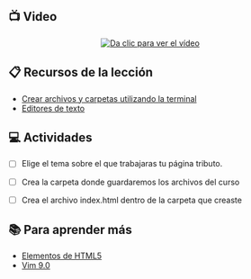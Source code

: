 ## :tv: Video

<div align="center">
  <a target="_blank" href="https://drive.google.com/file/d/1gMGkRweiPrN3EX_7c3jfu1g0VOjPPppd/view?usp=sharing"><img src="https://github.com/wizeline/web-development-bootcamp/blob/fd87759fdb255a0d93d0dd4c6dc2ffadb726acd6/pre-curso/modulo_2/sesion_2.1/portada%20video.png" alt="Da clic para ver el vídeo"></a>
</div>

## :clipboard: Recursos de la lección

- [Crear archivos y carpetas utilizando la terminal](crear-archivos-y-carpetas-usando-la-terminal.md)
- [Editores de texto](editores-de-texto.md)


## :computer: Actividades

- [ ] Elige el tema sobre el que trabajaras tu página tributo.
- [ ] Crea la carpeta donde guardaremos los archivos del curso
- [ ] Crea el archivo index.html dentro de la carpeta que creaste


## :books: Para aprender más

- [Elementos de HTML5](https://www.w3docs.com/snippets/html/html5-page-structure.html )
- [Vim 9.0](https://www.genbeta.com/desarrollo/version-9-0-vim-historico-editor-texto-ahora-incorpora-lenguaje-scripting-1000-veces-rapido)
